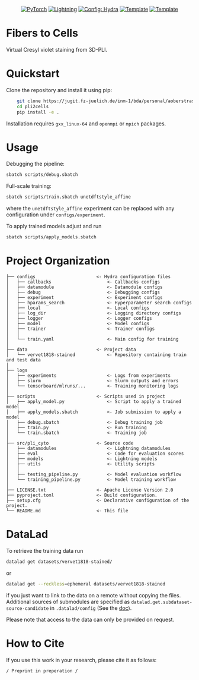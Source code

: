 <div align="center">

<a href="https://pytorch.org/get-started/locally/"><img alt="PyTorch" src="https://img.shields.io/badge/PyTorch-ee4c2c?logo=pytorch&logoColor=white"></a>
<a href="https://pytorchlightning.ai/"><img alt="Lightning" src="https://img.shields.io/badge/-Lightning-792ee5?logo=pytorchlightning&logoColor=white"></a>
<a href="https://hydra.cc/"><img alt="Config: Hydra" src="https://img.shields.io/badge/Config-Hydra-89b8cd"></a>
<a href="https://github.com/HelmholtzAI-Consultants-Munich/ML-Pipeline-Template"><img alt="Template" src="https://img.shields.io/badge/-Lightning--Hydra--Template-017F2F?style=flat&logo=github&labelColor=gray"></a>
<a href="https://github.com/pyscaffold/pyscaffoldext-dsproject"><img alt="Template" src="https://img.shields.io/badge/-Pyscaffold--Datascience-017F2F?style=flat&logo=github&labelColor=gray"></a>

</div>

# Fibers to Cells

Virtual Cresyl violet staining from 3D-PLI.


# Quickstart

Clone the repository and install it using pip:
```bash
    git clone https://jugit.fz-juelich.de/inm-1/bda/personal/aoberstrass/projects/pli2cells.git
    cd pli2cells
    pip install -e .
```

Installation requires `gxx_linux-64` and `openmpi` or `mpich` packages.


# Usage

Debugging the pipeline:
```bash
sbatch scripts/debug.sbatch
```

Full-scale training:
```bash
sbatch scripts/train.sbatch unetdftstyle_affine
```
where the `unetdftstyle_affine` experiment can be replaced with any configuration under `configs/experiment`.

To apply trained models adjust and run
```bash
sbatch scripts/apply_models.sbatch
```


# Project Organization
```
├── configs                       <- Hydra configuration files
│   ├── callbacks                     <- Callbacks configs
│   ├── datamodule                    <- Datamodule configs
│   ├── debug                         <- Debugging configs
│   ├── experiment                    <- Experiment configs
│   ├── hparams_search                <- Hyperparameter search configs
│   ├── local                         <- Local configs
│   ├── log_dir                       <- Logging directory configs
│   ├── logger                        <- Logger configs
│   ├── model                         <- Model configs
│   ├── trainer                       <- Trainer configs
│   │
│   └── train.yaml                    <- Main config for training
│
├── data                          <- Project data
│   └── vervet1818-stained            <- Repository containing train and test data
│
├── logs
│   ├── experiments                   <- Logs from experiments
│   ├── slurm                         <- Slurm outputs and errors
│   └── tensorboard/mlruns/...        <- Training monitoring logs
│
├── scripts                       <- Scripts used in project
│   ├── apply_model.py                <- Script to apply a trained model
│   ├── apply_models.sbatch           <- Job submission to apply a model
│   ├── debug.sbatch                  <- Debug training job
│   ├── train.py                      <- Run training
│   └── train.sbatch                  <- Training job
│
├── src/pli_cyto                  <- Source code
│   ├── datamodules                   <- Lightning datamodules
│   ├── eval                          <- Code for evaluation scores
│   ├── models                        <- Lightning models
│   ├── utils                         <- Utility scripts
│   │
│   ├── testing_pipeline.py           <- Model evaluation workflow
│   └── training_pipeline.py          <- Model training workflow
│
├── LICENSE.txt                   <- Apache License Version 2.0
├── pyproject.toml                <- Build configuration.
├── setup.cfg                     <- Declarative configuration of the project.
└── README.md                     <- This file
```

# DataLad

To retrieve the training data run
```bash
datalad get datasets/vervet1818-stained/
```
or
``` bash
datalad get --reckless=ephemeral datasets/vervet1818-stained
```
if you just want to link to the data on a remote without copying the files.
Additional sources of submodules are specified as `datalad.get.subdataset-source-candidate` in `.datalad/config` (See the [doc](http://handbook.datalad.org/en/latest/beyond_basics/101-148-clonepriority.html)).

Please note that access to the data can only be provided on request.

# How to Cite

If you use this work in your research, please cite it as follows:
```
/ Preprint in preperation /
```
